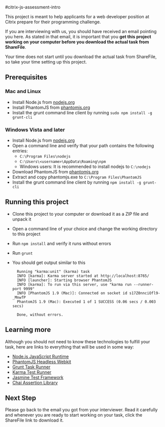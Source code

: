 #citrix-js-assessment-intro

This project is meant to help applicants for a web developer position at Citrix prepare for their programming challenge.

If you are interviewing with us, you should have received an email pointing you here.
As stated in that email, it is important that you **get this project working on your computer before you download the actual task from ShareFile**.

Your time does not start until you download the actual task from ShareFile, so take your time setting up this project.

## Prerequisites

### Mac and Linux
- Install Node.js from [nodejs.org](http://nodejs.org/download/)
- Install PhantomJS from [phantomjs.org](http://phantomjs.org/download.html)
- Install the grunt command line client by running ```sudo npm install -g grunt-cli```

### Windows Vista and later
- Install Node.js from [nodejs.org](http://nodejs.org/download/)
- Open a command line and verify that your path contains the following entries:
	- ```C:\Program Files\nodejs```
	- ```C:\Users\<username>\AppData\Roaming\npm```
    - Windows users: It is recommended to install nodejs to ```C:\nodejs```
- Download PhantomJS from [phantomjs.org](http://phantomjs.org/download.html)
- Extract and copy phantomjs.exe to ```C:\Program Files\PhantomJS```
- Install the grunt command line client by running ```npm install -g grunt-cli```

## Running this project
- Clone this project to your computer or download it as a ZIP file and unpack it
- Open a command line of your choice and change the working directory to this project
- Run ```npm install``` and verify it runs without errors
- Run ```grunt```
- You should get output similar to this

		Running "karma:unit" (karma) task
		INFO [karma]: Karma server started at http://localhost:8765/
		INFO [launcher]: Starting browser PhantomJS
		INFO [karma]: To run via this server, use "karma run --runner-port 9999"
		INFO [PhantomJS 1.9 (Mac)]: Connected on socket id s17Z0nnciOfl9-_MnwfP
		PhantomJS 1.9 (Mac): Executed 1 of 1 SUCCESS (0.06 secs / 0.003 secs)
		
		Done, without errors.

## Learning more
Although you should not need to know these technologies to fulfill your task, here are links to everything that will be used in some way:

- [Node.js JavaScript Runtime](http://nodejs.org)
- [PhantomJS Headless Webkit](http://phantomjs.org/)
- [Grunt Task Runner](http://gruntjs.com)
- [Karma Test Runner](http://karma-runner.github.io)
- [Jasmine Test Framework](http://pivotal.github.io/jasmine)
- [Chai Assertion Library](http://chaijs.com)

## Next Step
Please go back to the email you got from your interviewer.
Read it carefully and whenever you are ready to start working on your task,
click the ShareFile link to download it.
